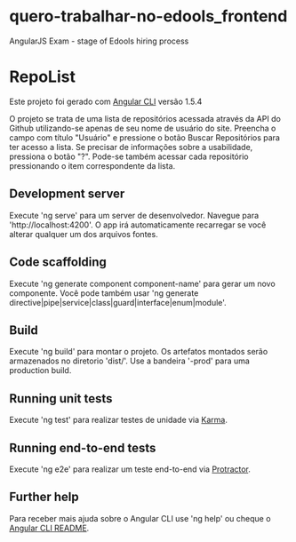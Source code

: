 # quero-trabalhar-no-edools_frontend
AngularJS Exam - stage of Edools hiring process

# RepoList

Este projeto foi gerado com [Angular CLI](https://github.com/angular/angular-cli) versão 1.5.4

O projeto se trata de uma lista de repositórios acessada através da API do Github utilizando-se apenas de seu nome de usuário do site.
Preencha o campo com título "Usuário" e pressione o botão Buscar Repositórios para ter acesso a lista. Se precisar de informações sobre a usabilidade, pressiona o botão "?".
Pode-se também acessar cada repositório pressionando o item correspondente da lista.

## Development server

Execute 'ng serve' para um server de desenvolvedor. Navegue para 'http://localhost:4200'. O app irá automaticamente recarregar se você alterar qualquer um dos arquivos fontes.

## Code scaffolding

Execute 'ng generate component component-name' para gerar um novo componente. Você pode também usar 'ng generate directive|pipe|service|class|guard|interface|enum|module'.

## Build

Execute 'ng build' para montar o projeto. Os artefatos montados serão armazenados no diretorio 'dist/'. Use a bandeira '-prod' para uma production build.

## Running unit tests

Execute 'ng test' para realizar testes de unidade via [Karma](https://karma-runner.github.io).

## Running end-to-end tests

Execute 'ng e2e' para realizar um teste end-to-end via
[Protractor](http://www.protractortest.org/).

## Further help

Para receber mais ajuda sobre o Angular CLI use 'ng help' ou cheque o
[Angular CLI README](https://github.com/angular/angular-cli/blob/master/README.md).
